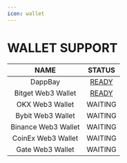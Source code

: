 ```yaml
---
icon: wallet
---
```


# WALLET SUPPORT

|         NAME        |                                       STATUS                                      |
| :-----------------: | :-------------------------------------------------------------------------------: |
|       DappBay       |              [READY](https://dappbay.bnbchain.org/detail/jlaunchpad)              |
|  Bitget Web3 Wallet | [READY](https://www.jlaunchpad.com/?utm_source=BitgetWallet\&source=BitgetWallet) |
|   OKX Web3 Wallet   |                                      WAITING                                      |
|  Bybit Web3 Wallet  |                                      WAITING                                      |
| Binance Web3 Wallet |                                      WAITING                                      |
|  CoinEx Web3 Wallet |                                      WAITING                                      |
|   Gate Web3 Wallet  |                                      WAITING                                      |

